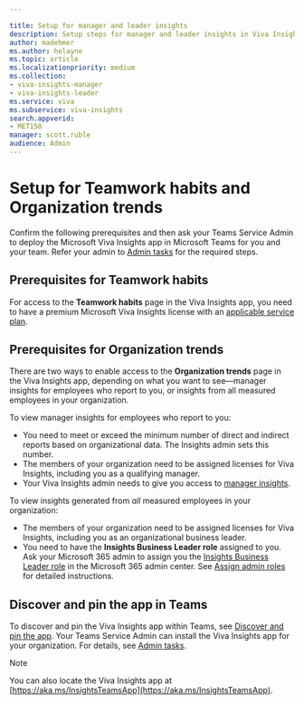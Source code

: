 ```yaml
---

title: Setup for manager and leader insights
description: Setup steps for manager and leader insights in Viva Insights in Teams
author: madehmer
ms.author: helayne
ms.topic: article
ms.localizationpriority: medium 
ms.collection: 
- viva-insights-manager
- viva-insights-leader
ms.service: viva 
ms.subservice: viva-insights 
search.appverid: 
- MET150 
manager: scott.ruble
audience: Admin
---
```


# Setup for Teamwork habits and Organization trends

Confirm the following prerequisites and then ask your Teams Service Admin to deploy the Microsoft Viva Insights app in Microsoft Teams for you and your team. Refer your admin to [Admin tasks](../personal/teams/viva-teams-app-admin-tasks.md) for the required steps.

## Prerequisites for Teamwork habits

For access to the **Teamwork habits** page in the Viva Insights app, you need to have a premium Microsoft Viva Insights license with an [applicable service plan](../personal/overview/plans-environments.md).

## Prerequisites for Organization trends

There are two ways to enable access to the **Organization trends** page in the Viva Insights app, depending on what you want to see—manager insights for employees who report to you, or insights from all measured employees in your organization.

To view manager insights for employees who report to you:

* You need to meet or exceed the minimum number of direct and indirect reports based on organizational data. The Insights admin sets this number.
* The members of your organization need to be assigned licenses for Viva Insights, including you as a qualifying manager.
* Your Viva Insights admin needs to give you access to [manager insights](../advanced/setup-maint/manager-settings.md).

To view insights generated from *all* measured employees in your organization:

* The members of your organization need to be assigned licenses for Viva Insights, including you as an organizational business leader.
* You need to have the **Insights Business Leader role** assigned to you. Ask your Microsoft 365 admin to assign you the [Insights Business Leader role](/azure/active-directory/roles/permissions-reference#insights-business-leader) in the Microsoft 365 admin center. See [Assign admin roles](/microsoft-365/admin/add-users/assign-admin-roles) for detailed instructions.

## Discover and pin the app in Teams

To discover and pin the Viva Insights app within Teams, see [Discover and pin the app](../personal/teams/viva-teams-app-install.md). Your Teams Service Admin can install the Viva Insights app for your organization. For details, see [Admin tasks](../personal/teams/viva-teams-app-admin-tasks.md).

>[!Note]
>You can also locate the Viva Insights app at [https://aka.ms/InsightsTeamsApp](https://aka.ms/InsightsTeamsApp).
